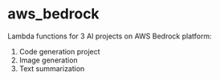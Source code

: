 # aws_bedrock
Lambda functions for 3 AI projects on AWS Bedrock platform:
1. Code generation project
2. Image generation
3. Text summarization
   

